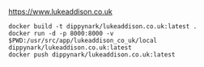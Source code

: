 https://www.lukeaddison.co.uk

```
docker build -t dippynark/lukeaddison.co.uk:latest .
docker run -d -p 8000:8000 -v $PWD:/usr/src/app/lukeaddison_co_uk/local dippynark/lukeaddison.co.uk:latest 
docker push dippynark/lukeaddison.co.uk:latest
```
